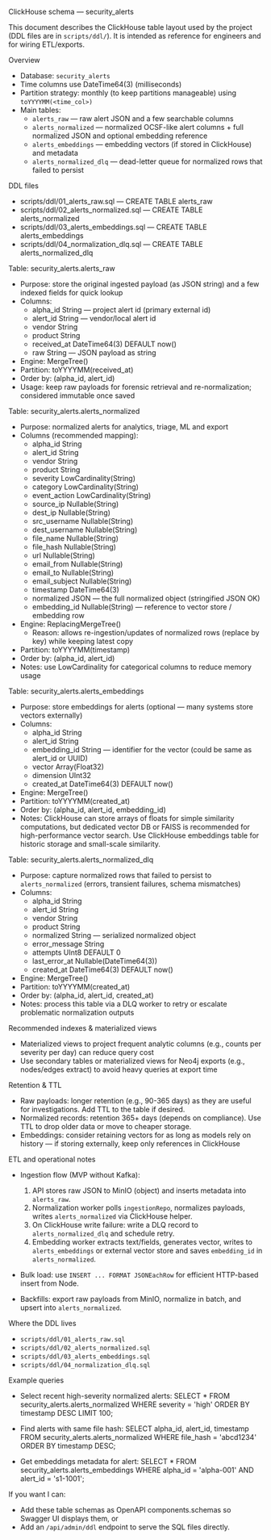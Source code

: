 ClickHouse schema — security_alerts

This document describes the ClickHouse table layout used by the project (DDL files are in `scripts/ddl/`). It is intended as reference for engineers and for wiring ETL/exports.

Overview
- Database: `security_alerts`
- Time columns use DateTime64(3) (milliseconds)
- Partition strategy: monthly (to keep partitions manageable) using `toYYYYMM(<time_col>)`
- Main tables:
  - `alerts_raw` — raw alert JSON and a few searchable columns
  - `alerts_normalized` — normalized OCSF-like alert columns + full normalized JSON and optional embedding reference
  - `alerts_embeddings` — embedding vectors (if stored in ClickHouse) and metadata
  - `alerts_normalized_dlq` — dead-letter queue for normalized rows that failed to persist

DDL files
- scripts/ddl/01_alerts_raw.sql — CREATE TABLE alerts_raw
- scripts/ddl/02_alerts_normalized.sql — CREATE TABLE alerts_normalized
- scripts/ddl/03_alerts_embeddings.sql — CREATE TABLE alerts_embeddings
- scripts/ddl/04_normalization_dlq.sql — CREATE TABLE alerts_normalized_dlq

Table: security_alerts.alerts_raw
- Purpose: store the original ingested payload (as JSON string) and a few indexed fields for quick lookup
- Columns:
  - alpha_id String — project alert id (primary external id)
  - alert_id String — vendor/local alert id
  - vendor String
  - product String
  - received_at DateTime64(3) DEFAULT now()
  - raw String — JSON payload as string
- Engine: MergeTree()
- Partition: toYYYYMM(received_at)
- Order by: (alpha_id, alert_id)
- Usage: keep raw payloads for forensic retrieval and re-normalization; considered immutable once saved

Table: security_alerts.alerts_normalized
- Purpose: normalized alerts for analytics, triage, ML and export
- Columns (recommended mapping):
  - alpha_id String
  - alert_id String
  - vendor String
  - product String
  - severity LowCardinality(String)
  - category LowCardinality(String)
  - event_action LowCardinality(String)
  - source_ip Nullable(String)
  - dest_ip Nullable(String)
  - src_username Nullable(String)
  - dest_username Nullable(String)
  - file_name Nullable(String)
  - file_hash Nullable(String)
  - url Nullable(String)
  - email_from Nullable(String)
  - email_to Nullable(String)
  - email_subject Nullable(String)
  - timestamp DateTime64(3)
  - normalized JSON — the full normalized object (stringified JSON OK)
  - embedding_id Nullable(String) — reference to vector store / embedding row
- Engine: ReplacingMergeTree()
  - Reason: allows re-ingestion/updates of normalized rows (replace by key) while keeping latest copy
- Partition: toYYYYMM(timestamp)
- Order by: (alpha_id, alert_id)
- Notes: use LowCardinality for categorical columns to reduce memory usage

Table: security_alerts.alerts_embeddings
- Purpose: store embeddings for alerts (optional — many systems store vectors externally)
- Columns:
  - alpha_id String
  - alert_id String
  - embedding_id String — identifier for the vector (could be same as alert_id or UUID)
  - vector Array(Float32)
  - dimension UInt32
  - created_at DateTime64(3) DEFAULT now()
- Engine: MergeTree()
- Partition: toYYYYMM(created_at)
- Order by: (alpha_id, alert_id, embedding_id)
- Notes: ClickHouse can store arrays of floats for simple similarity computations, but dedicated vector DB or FAISS is recommended for high-performance vector search. Use ClickHouse embeddings table for historic storage and small-scale similarity.

Table: security_alerts.alerts_normalized_dlq
- Purpose: capture normalized rows that failed to persist to `alerts_normalized` (errors, transient failures, schema mismatches)
- Columns:
  - alpha_id String
  - alert_id String
  - vendor String
  - product String
  - normalized String — serialized normalized object
  - error_message String
  - attempts UInt8 DEFAULT 0
  - last_error_at Nullable(DateTime64(3))
  - created_at DateTime64(3) DEFAULT now()
- Engine: MergeTree()
- Partition: toYYYYMM(created_at)
- Order by: (alpha_id, alert_id, created_at)
- Notes: process this table via a DLQ worker to retry or escalate problematic normalization outputs

Recommended indexes & materialized views
- Materialized views to project frequent analytic columns (e.g., counts per severity per day) can reduce query cost
- Use secondary tables or materialized views for Neo4j exports (e.g., nodes/edges extract) to avoid heavy queries at export time

Retention & TTL
- Raw payloads: longer retention (e.g., 90-365 days) as they are useful for investigations. Add TTL to the table if desired.
- Normalized records: retention 365+ days (depends on compliance). Use TTL to drop older data or move to cheaper storage.
- Embeddings: consider retaining vectors for as long as models rely on history — if storing externally, keep only references in ClickHouse

ETL and operational notes
- Ingestion flow (MVP without Kafka):
  1. API stores raw JSON to MinIO (object) and inserts metadata into `alerts_raw`.
  2. Normalization worker polls `ingestionRepo`, normalizes payloads, writes `alerts_normalized` via ClickHouse helper.
  3. On ClickHouse write failure: write a DLQ record to `alerts_normalized_dlq` and schedule retry.
  4. Embedding worker extracts text/fields, generates vector, writes to `alerts_embeddings` or external vector store and saves `embedding_id` in `alerts_normalized`.

- Bulk load: use `INSERT ... FORMAT JSONEachRow` for efficient HTTP-based insert from Node.
- Backfills: export raw payloads from MinIO, normalize in batch, and upsert into `alerts_normalized`.

Where the DDL lives
- `scripts/ddl/01_alerts_raw.sql`
- `scripts/ddl/02_alerts_normalized.sql`
- `scripts/ddl/03_alerts_embeddings.sql`
- `scripts/ddl/04_normalization_dlq.sql`

Example queries
- Select recent high-severity normalized alerts:
  SELECT * FROM security_alerts.alerts_normalized WHERE severity = 'high' ORDER BY timestamp DESC LIMIT 100;

- Find alerts with same file hash:
  SELECT alpha_id, alert_id, timestamp FROM security_alerts.alerts_normalized WHERE file_hash = 'abcd1234' ORDER BY timestamp DESC;

- Get embeddings metadata for alert:
  SELECT * FROM security_alerts.alerts_embeddings WHERE alpha_id = 'alpha-001' AND alert_id = 's1-1001';

If you want I can:
- Add these table schemas as OpenAPI components.schemas so Swagger UI displays them, or
- Add an `/api/admin/ddl` endpoint to serve the SQL files directly.

